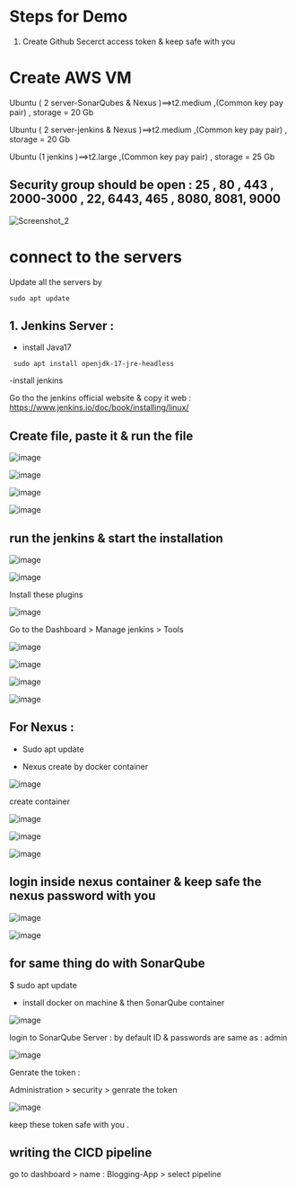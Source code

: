 # Steps for Demo

1. Create Github Secerct access token  & keep safe with you 

# Create AWS VM 
 Ubuntu  ( 2 server-SonarQubes & Nexus )==>t2.medium ,(Common key pay pair) , storage = 20 Gb

Ubuntu  ( 2 server-jenkins & Nexus )==>t2.medium ,(Common key pay pair) , storage = 20 Gb

Ubuntu  (1 jenkins  )==>t2.large ,(Common key pay pair) , storage = 25 Gb 

##  Security group should be open :  25 , 80 , 443 , 2000-3000 , 22, 6443, 465 , 8080, 8081, 9000

![Screenshot_2](https://github.com/user-attachments/assets/92f51c4b-5bfe-469e-8b8c-2255856aab11) 


# connect to the servers 
Update all the servers by 

``` sudo apt update ```

 ## 1. Jenkins Server :
- install Java17
  
```  sudo apt install openjdk-17-jre-headless    ```

-install jenkins  

Go tho the jenkins official website & copy it 
web : https://www.jenkins.io/doc/book/installing/linux/ 

## Create file, paste it & run the file 

![image](https://github.com/user-attachments/assets/2a1b6599-6dc6-4a21-b283-0053287ab787) 

![image](https://github.com/user-attachments/assets/befd40cf-1016-4074-878a-5ba129ffb63e)


![image](https://github.com/user-attachments/assets/18126c18-93cc-4638-b036-c54381165790)

![image](https://github.com/user-attachments/assets/e2a0436c-69c8-4416-b7a4-9c32cada195d)


## run the jenkins & start the installation 

![image](https://github.com/user-attachments/assets/52e02e19-f30c-48a7-80d2-dd39d6a59818)

![image](https://github.com/user-attachments/assets/7bb57afe-9942-4906-bedc-c98adf2114d3)

Install these plugins 

![image](https://github.com/user-attachments/assets/e3ab3262-836d-4ecb-b494-57e17d63548d)


Go to the Dashboard > Manage jenkins > Tools 

 ![image](https://github.com/user-attachments/assets/dceb1a4c-d193-4936-80c0-392ce7641014)

 ![image](https://github.com/user-attachments/assets/491cdef2-d802-408d-b91d-47bd5978ee4c)

![image](https://github.com/user-attachments/assets/3de8066d-50d6-497b-94e8-174e824f3bc0)

 ![image](https://github.com/user-attachments/assets/1bea6dd3-ee69-4c42-aed4-c12cc8ceaf8d)


## For Nexus :
- Sudo apt update 

- Nexus create by docker container

![image](https://github.com/user-attachments/assets/4fb28263-d243-40a5-8e3a-ce48a40db2aa) 

create container 

![image](https://github.com/user-attachments/assets/eb03378d-1e26-4543-a8cc-f68bcab0f0cf) 

![image](https://github.com/user-attachments/assets/fe7816aa-e1b3-456b-8bb6-60ecd492706f)


![image](https://github.com/user-attachments/assets/76f5fa67-7999-42dc-bc85-ed7344cb6cb7)

## login inside nexus container & keep safe the nexus password with you 

![image](https://github.com/user-attachments/assets/2bc9a198-ccd6-4cb0-92a0-934b601bef54)

![image](https://github.com/user-attachments/assets/7c379055-0df9-4c7b-b3bb-86a2dd71eb7d)



## for same thing do with SonarQube

$ sudo apt update 

- install docker on machine & then SonarQube container 

![image](https://github.com/user-attachments/assets/6fd23cdb-f00c-43a1-8f12-f7241e8b1af0) 

login to SonarQube Server : by default ID & passwords are same as  :  admin 

![image](https://github.com/user-attachments/assets/6faf03db-a447-4bcb-9e89-7064b51460eb)


Genrate the token :

Administration > security > genrate the token 

![image](https://github.com/user-attachments/assets/2e66823c-4e16-41a5-90f8-7ecfac446612)


keep these token safe with you .



## writing the CICD pipeline 

go to dashboard > name : Blogging-App > select pipeline 


 






